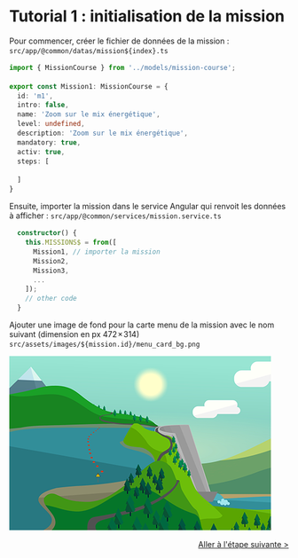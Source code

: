 # Tutorial 1 : initialisation de la mission

Pour commencer, créer le fichier de données de la mission :
`src/app/@common/datas/mission${index}.ts`

````typescript
import { MissionCourse } from '../models/mission-course';

export const Mission1: MissionCourse = {
  id: 'm1',
  intro: false,
  name: 'Zoom sur le mix énergétique',
  level: undefined,
  description: 'Zoom sur le mix énergétique',
  mandatory: true,
  activ: true,
  steps: [
    
  ]
}
````

Ensuite, importer la mission dans le service Angular qui renvoit les données à afficher :
`src/app/@common/services/mission.service.ts`

````typescript
  constructor() {
    this.MISSIONS$ = from([
      Mission1, // importer la mission
      Mission2,
      Mission3,
      ...
    ]);
    // other code
  }

````

Ajouter une image de fond pour la carte menu de la mission avec le nom suivant (dimension en px 472 × 314) `src/assets/images/${mission.id}/menu_card_bg.png`

![](../src/assets/images/m1/menu_card_bg.png)

<a style="float: right;" href="tuto2-step-presentation.md">Aller à l'étape suivante > </a>
